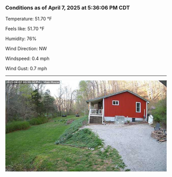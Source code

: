 ### Conditions as of April 7, 2025 at 5:36:06 PM CDT 

Temperature: 51.70 &deg;F

Feels like: 51.70 &deg;F

Humidity: 76%

Wind Direction: NW

Windspeed: 0.4 mph

Wind Gust: 0.7 mph

---

<img src="./images/latest.jpeg"/>

